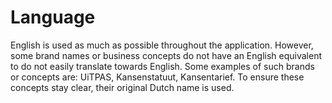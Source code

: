 # Language

English is used as much as possible throughout the application. However, some brand names or business concepts do not have an English equivalent to do not easily translate towards English. Some examples of such brands or concepts are: UiTPAS, Kansenstatuut, Kansentarief. To ensure these concepts stay clear, their original Dutch name is used.